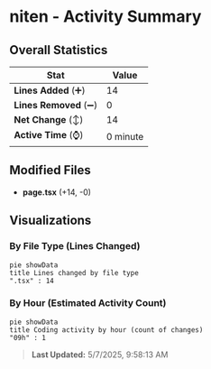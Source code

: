 # niten - Activity Summary 

## Overall Statistics

| Stat                   | Value                                                             |
| ---------------------- | ----------------------------------------------------------------- |
| **Lines Added** (➕)   | 14                                          |
| **Lines Removed** (➖) | 0                                        |
| **Net Change** (↕)    | 14                |
| **Active Time** (⌚)   | 0 minute |


## Modified Files
- **page.tsx** (+14, -0)

## Visualizations

### By File Type (Lines Changed)

```mermaid
pie showData
title Lines changed by file type
".tsx" : 14
```

### By Hour (Estimated Activity Count)

```mermaid
pie showData
title Coding activity by hour (count of changes)
"09h" : 1
```


> **Last Updated:** 5/7/2025, 9:58:13 AM